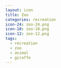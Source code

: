 ```yaml
---
layout: icon
title: Zoo
categories: recreation
icon-24: zoo-24.png
icon-18: zoo-18.png
icon-12: zoo-12.png
tags:
  - recreation
  - zoo
  - animal
  - giraffe
---
```


